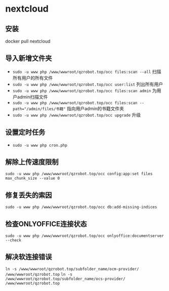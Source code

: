 # nextcloud 

## 安装
docker pull nextcloud
## 导入新增文件夹
- `sudo -u www php /www/wwwroot/qzrobot.top/occ files:scan --all` 扫描所有用户的所有文件
- `sudo -u www php /www/wwwroot/qzrobot.top/occ user:list` 列出所有用户
- `sudo -u www php /www/wwwroot/qzrobot.top/occ files:scan admin` 为用户admin扫描文件
- `sudo -u www php /www/wwwroot/qzrobot.top/occ files:scan --path="/admin/files/书籍"` 指向用户admin的书籍文件夹
- `sudo -u www php /www/wwwroot/qzrobot.top/occ upgrade` 升级
## 设置定时任务
- `sudo -u www php cron.php`
## 解除上传速度限制
`sudo -u www php /www/wwwroot/qzrobot.top/occ config:app:set files max_chunk_size --value 0`

## 修复丢失的索因
`sudo -u www php /www/wwwroot/qzrobot.top/occ db:add-missing-indices`
## 检查ONLYOFFICE连接状态
`sudo -u www php /www/wwwroot/qzrobot.top/occ onlyoffice:documentserver --check`

## 解决软连接错误
`ln -s /www/wwwroot/qzrobot.top/subfolder_name/ocm-provider/ /www/wwwroot/qzrobot.top`
`ln -s /www/wwwroot/qzrobot.top/subfolder_name/ocs-provider/ /www/wwwroot/qzrobot.top`
